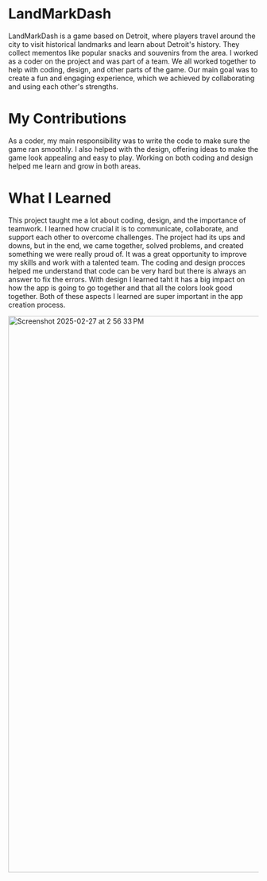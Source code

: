 
# LandMarkDash 

LandMarkDash is a game based on Detroit, where players travel around the city to visit historical landmarks and learn about Detroit's history. They collect mementos like popular snacks and souvenirs from the area. I worked as a coder on the project and was part of a team. We all worked together to help with coding, design, and other parts of the game. Our main goal was to create a fun and engaging experience, which we achieved by collaborating and using each other's strengths.
# My Contributions
As a coder, my main responsibility was to write the code to make sure the game ran smoothly. I also helped with the design, offering ideas to make the game look appealing and easy to play. Working on both coding and design helped me learn and grow in both areas.
# What I Learned
This project taught me a lot about coding, design, and the importance of teamwork. I learned how crucial it is to communicate, collaborate, and support each other to overcome challenges. The project had its ups and downs, but in the end, we came together, solved problems, and created something we were really proud of. It was a great opportunity to improve my skills and work with a talented team. The coding and design procces helped me understand that code can be very hard but there is always an answer to fix the errors. With design I learned taht it has a big impact on how the app is going to go together and that all the colors look good together. Both of these aspects I learned are super important in the app creation process.

<img width="1120" alt="Screenshot 2025-02-27 at 2 56 33 PM" src="https://github.com/user-attachments/assets/2b5e1c3c-fada-4daf-8e62-b9fe03723e7d" />
